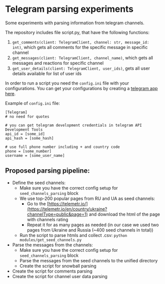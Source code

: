 # Telegram parsing experiments
Some experiments with parsing information from telegram channels. 

The repository includes file script.py, that have the following functions:

1. ```get_comments(client: TelegramClient, channel: str, message_id: int)```, which gets all comments for the specific message in specific channel
2. ```get_messages(client: TelegramClient, channel_name)```, which gets all messages and reactions for specific channel
3. ```get_user_details(client: TelegramClient, user_ids)```, gets all user details available for list of user ids

In order to run a script you need the `config.ini` file with your configurations.
You can get your configurations by creating a [telegram app here](https://my.telegram.org/apps).

Example of `config.ini` file: 
```commandline
[Telegram]
# no need for quotes

# you can get telegram development credentials in telegram API Development Tools
api_id = [some_id]
api_hash = [some_hash]

# use full phone number including + and country code
phone = [some_number]
username = [some_user_name]
```


## Proposed parsing pipeline: 

- Define the seed channels:
  - Make sure you have the correct config setup for `seed_channels_parsing` block
  - We use top-200 popular pages from RU and UA as seed channels: 
    - Go to the [https://telemetr.io/](https://telemetr.io/en/country/ukraine?channelType=public&page=1) and download the html of the page with channels rating
    - Repeat it for as many pages as needed (in our case we used two pages from Ukraine and Russia (~400 seed channels in total))
  - Run the script to parse htmls and collect .csv: ```python modules/get_seed_channels.py```
- Parse the messages from the channels:
  - Make sure you have the correct config setup for `seed_channels_parsing` block
  - Parse the messages from the seed channels to the unified directory
  - Create the script for snowball parsing
- Create the script for comments parsing
- Create the script for channel user data parsing
